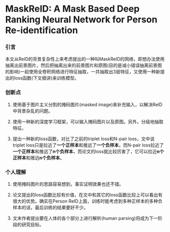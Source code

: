 # MaskReID: A Mask Based Deep Ranking Neural Network for Person Re-identification

### 引言

本文从ReID的背景复杂性上来考虑提出的一种叫MaskReID的网络，即想办法使用抽离出前景图片，然后把抽离出来的前景图片和原图(目的是减小错误抽离前景图的影响)一起使用全卷积网络进行特征抽取，一共抽取出3层特征，又使用一种新提出的loss函数(下文细讲)来训练模型。

### 创新点

1. 使用基于图片主义分割的掩码图片(masked image)来补充输入，以解决ReID中背景杂乱的问题。

2. 使用一种新的深度学习框架，可以输入掩码图片以及原图。另外，分级地抽取特征。

3. 提出一种新的loss函数，对比了之前的triplet loss和N-pair loss，文中说triplet loss只是拉近了**一个正样本**和推远了**一个负样本**，而N-pair loss拉近了**一个正样本**和推远了**n个负样本**，而论文的loss就比较厉害了，它可以拉近**n个正样本**和推远**n个负样本**。

### 个人理解

1. 使用掩码图片的思路容易想到，事实证明效果也还不错。

2. 论文提出的loss函数比较有价值，在文中和其它的loss函数比较上可以看出有很大的优势。确实在Person ReID上面，训练时能考虑到多种正样本的多种负样本的话，最后训练的结果要好不少。

3. 文末作者提出要在人体的各个部分上进行解析(human parsing)将成为下一阶段的研究目标。
